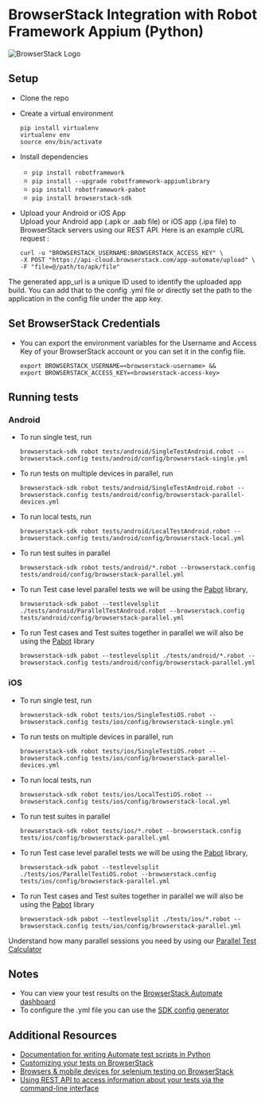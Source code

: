 # BrowserStack Integration with Robot Framework Appium (Python)

![BrowserStack Logo](https://d98b8t1nnulk5.cloudfront.net/production/images/layout/logo-header.png?1469004780) 

## Setup
* Clone the repo
* Create a virtual environment 
   ```
   pip install virtualenv
   virtualenv env
   source env/bin/activate
   ```
* Install dependencies  
  * `pip install robotframework`
  * `pip install --upgrade robotframework-appiumlibrary`
  * `pip install robotframework-pabot`
  * `pip install browserstack-sdk`

* Upload your Android or iOS App
<br/>Upload your Android app (.apk or .aab file) or iOS app (.ipa file) to BrowserStack servers using our REST API. Here is an example cURL request :
    ```
    curl -u "BROWSERSTACK_USERNAME:BROWSERSTACK_ACCESS_KEY" \
    -X POST "https://api-cloud.browserstack.com/app-automate/upload" \
    -F "file=@/path/to/apk/file"
    ```
The generated app_url is a unique ID used to identify the uploaded app build. You can add that to the config .yml file or directly set the path to the application in the config file under the app key. 

## Set BrowserStack Credentials 
* You can export the environment variables for the Username and Access Key of your BrowserStack account or you can set it in the config file. 

  ```
  export BROWSERSTACK_USERNAME=<browserstack-username> &&
  export BROWSERSTACK_ACCESS_KEY=<browserstack-access-key>
  ```

## Running tests
### Android
* To run single test, run 
   ```
   browserstack-sdk robot tests/android/SingleTestAndroid.robot --browserstack.config tests/android/config/browserstack-single.yml
   ```
* To run tests on multiple devices in parallel, run 
   ```
   browserstack-sdk robot tests/android/SingleTestAndroid.robot --browserstack.config tests/android/config/browserstack-parallel-devices.yml
   ```
* To run local tests, run 
   ```
   browserstack-sdk robot tests/android/LocalTestAndroid.robot --browserstack.config tests/android/config/browserstack-local.yml
   ```
* To run test suites in parallel
   ```
   browserstack-sdk robot tests/android/*.robot --browserstack.config tests/android/config/browserstack-parallel.yml
   ```
* To run Test case level parallel tests we will be using the [Pabot](https://pabot.org/) library, 
   ```
   browserstack-sdk pabot --testlevelsplit ./tests/android/ParallelTestAndroid.robot --browserstack.config tests/android/config/browserstack-parallel.yml  
   ```
* To run Test cases and Test suites together in parallel we will also be using the [Pabot](https://pabot.org/) library
   ```
   browserstack-sdk pabot --testlevelsplit ./tests/android/*.robot --browserstack.config tests/android/config/browserstack-parallel.yml  
   ```
     
### iOS
* To run single test, run 
   ```
   browserstack-sdk robot tests/ios/SingleTestiOS.robot --browserstack.config tests/ios/config/browserstack-single.yml
   ```
* To run tests on multiple devices in parallel, run 
   ```
   browserstack-sdk robot tests/ios/SingleTestiOS.robot --browserstack.config tests/ios/config/browserstack-parallel-devices.yml
   ```
* To run local tests, run 
   ```
   browserstack-sdk robot tests/ios/LocalTestiOS.robot --browserstack.config tests/ios/config/browserstack-local.yml
   ```
* To run test suites in parallel
   ```
   browserstack-sdk robot tests/ios/*.robot --browserstack.config tests/ios/config/browserstack-parallel.yml
   ```
* To run Test case level parallel tests we will be using the [Pabot](https://pabot.org/) library, 
   ```
   browserstack-sdk pabot --testlevelsplit ./tests/ios/ParallelTestiOS.robot --browserstack.config tests/ios/config/browserstack-parallel.yml  
   ```
* To run Test cases and Test suites together in parallel we will also be using the [Pabot](https://pabot.org/) library
   ```
   browserstack-sdk pabot --testlevelsplit ./tests/ios/*.robot --browserstack.config tests/ios/config/browserstack-parallel.yml  
   ```

Understand how many parallel sessions you need by using our [Parallel Test Calculator](https://www.browserstack.com/automate/parallel-calculator?ref=github)

## Notes
* You can view your test results on the [BrowserStack Automate dashboard](https://www.browserstack.com/automate)
* To configure the .yml file you can use the [SDK config generator](https://www.browserstack.com/docs/automate/selenium/sdk-config-generator)

## Additional Resources
* [Documentation for writing Automate test scripts in Python](https://www.browserstack.com/automate/python)
* [Customizing your tests on BrowserStack](https://www.browserstack.com/automate/capabilities)
* [Browsers & mobile devices for selenium testing on BrowserStack](https://www.browserstack.com/list-of-browsers-and-platforms?product=automate)
* [Using REST API to access information about your tests via the command-line interface](https://www.browserstack.com/automate/rest-api)